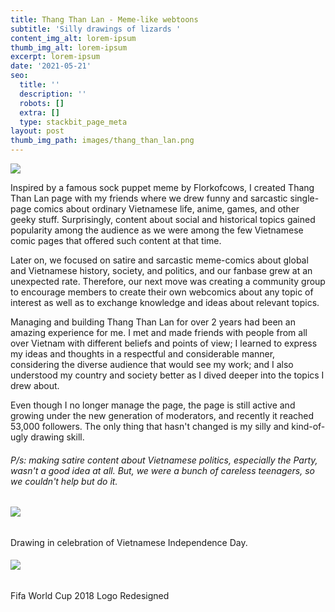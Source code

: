 ```yaml
---
title: Thang Than Lan - Meme-like webtoons
subtitle: 'Silly drawings of lizards '
content_img_alt: lorem-ipsum
thumb_img_alt: lorem-ipsum
excerpt: lorem-ipsum
date: '2021-05-21'
seo:
  title: ''
  description: ''
  robots: []
  extra: []
  type: stackbit_page_meta
layout: post
thumb_img_path: images/thang_than_lan.png
---
```

![](/\_static/app-assets/thang_than_lan.png)

Inspired by a famous sock puppet meme by Florkofcows, I created Thang Than Lan page with my friends where we drew funny and sarcastic single-page comics about ordinary Vietnamese life, anime, games, and other geeky stuff. Surprisingly, content about social and historical topics gained popularity among the audience as we were among the few Vietnamese comic pages that offered such content at that time.

Later on, we focused on satire and sarcastic meme-comics about global and Vietnamese history, society, and politics, and our fanbase grew at an unexpected rate. Therefore, our next move was creating a community group to encourage members to create their own webcomics about any topic of interest as well as to exchange knowledge and ideas about relevant topics.

Managing and building Thang Than Lan for over 2 years had been an amazing experience for me. I met and made friends with people from all over Vietnam with different beliefs and points of view; I learned to express my ideas and thoughts in a respectful and considerable manner, considering the diverse audience that would see my work; and I also understood my country and society better as I dived deeper into the topics I drew about.

Even though I no longer manage the page, the page is still active and growing under the new generation of moderators, and recently it reached 53,000 followers. The only thing that hasn't changed is my silly and kind-of-ugly drawing skill.

###### P/s: making satire content about Vietnamese politics, especially the Party, wasn't a good idea at all. But, we were a bunch of careless teenagers, so we couldn't help but do it.&#xA;

###### ![](https://scontent-hkg4-2.xx.fbcdn.net/v/t1.6435-9/118468092\_2751943101714919\_3234208277280332530\_n.jpg?\_nc_cat=111\&ccb=1-3&\_nc_sid=8bfeb9&\_nc_ohc=iq5MSdPtk-IAX_OYUoE&\_nc_ht=scontent-hkg4-2.xx\&oh=893872c489788bb11a1b22f3fa3bbef2\&oe=60CC39F0)&#xA;&#xA;

Drawing in celebration of Vietnamese Independence Day.

###### ![](https://scontent-hkg4-1.xx.fbcdn.net/v/t1.6435-9/35415548\_2126407637601805\_494740976498114560\_n.jpg?\_nc_cat=105\&ccb=1-3&\_nc_sid=174925&\_nc_ohc=Ow0OOSfABc0AX9B6EBH&\_nc_ht=scontent-hkg4-1.xx\&oh=89fee2437ffe8e6514c6888f415f0b38\&oe=60CF8465)&#xA;

Fifa World Cup 2018 Logo Redesigned
